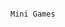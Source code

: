                                                                                                Mini Games
